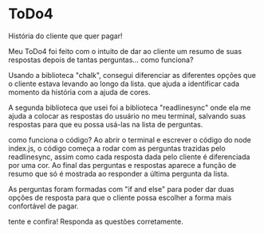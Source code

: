 # ToDo4
História do cliente que quer pagar!

Meu ToDo4 foi feito com o intuito de dar ao cliente um resumo de suas respostas depois de tantas perguntas... como funciona?

Usando a biblioteca "chalk", consegui diferenciar as diferentes opções que o cliente estava levando ao longo da lista. que ajuda a identificar cada momento da história com a ajuda de cores.

A segunda biblioteca que usei foi a biblioteca "readlinesync" onde ela me ajuda a colocar as respostas do usuário no meu terminal, salvando suas respostas para que eu possa usá-las na lista de perguntas.

como funciona o código?
Ao abrir o terminal e escrever o código do node index.js, o código começa a rodar com as perguntas trazidas pelo readlinesync, assim como cada resposta dada pelo cliente é diferenciada por uma cor. Ao final das perguntas e respostas aparece a função de resumo que só é mostrada ao responder a última pergunta da lista.

As perguntas foram formadas com "if and else" para poder dar duas opções de resposta para que o cliente possa escolher a forma mais confortável de pagar.

tente e confira! Responda as questões corretamente.
